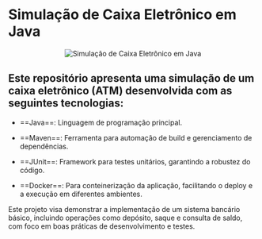 # Simulação de Caixa Eletrônico em Java

<p align="center">
 <img src="https://media.giphy.com/media/VgFtTf52MvF53jM36a/giphy.gif" alt="Simulação de Caixa Eletrônico em Java"/>
</p>

## Este repositório apresenta uma simulação de um caixa eletrônico (ATM) desenvolvida com as seguintes tecnologias:

- ==Java==: Linguagem de programação principal.

- ==Maven==: Ferramenta para automação de build e gerenciamento de dependências.

- ==JUnit==: Framework para testes unitários, garantindo a robustez do código.

- ==Docker==: Para conteinerização da aplicação, facilitando o deploy e a execução em diferentes ambientes.

Este projeto visa demonstrar a implementação de um sistema bancário básico, incluindo operações como depósito, saque e consulta de saldo, com foco em boas práticas de desenvolvimento e testes.
